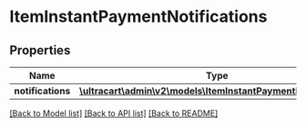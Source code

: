 # ItemInstantPaymentNotifications

## Properties
Name | Type | Description | Notes
------------ | ------------- | ------------- | -------------
**notifications** | [**\ultracart\admin\v2\models\ItemInstantPaymentNotification[]**](ItemInstantPaymentNotification.md) |  | [optional] 

[[Back to Model list]](../README.md#documentation-for-models) [[Back to API list]](../README.md#documentation-for-api-endpoints) [[Back to README]](../README.md)


